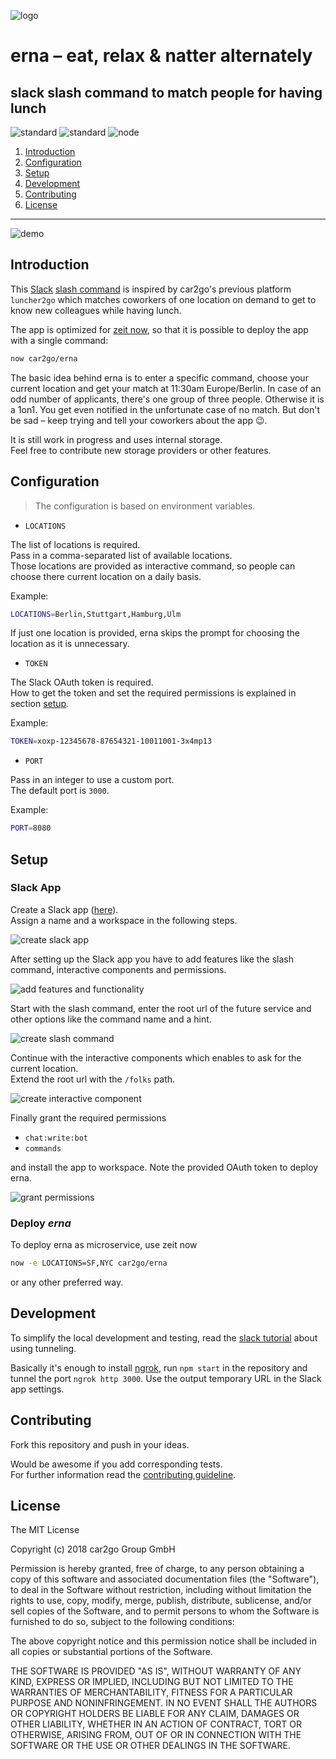 ![logo](./assets/logo.gif)


# erna – eat, relax & natter alternately
## slack slash command to match people for having lunch

![standard](https://img.shields.io/badge/code_style-standard-brightgreen.svg)
![standard](https://img.shields.io/badge/license-MIT-brightgreen.svg)
![node](https://img.shields.io/badge/node_version->=7-brightgreen.svg)


1. [Introduction](#introduction)
1. [Configuration](#configuration)
1. [Setup](#setup)
1. [Development](#development)
1. [Contributing](#contributing)
1. [License](#license)

---

![demo](./assets/demo.gif)

## Introduction
This [Slack](https://slack.com) [slash command](https://api.slack.com/slash-commands) is inspired by car2go's previous platform `luncher2go` which matches coworkers of one location on demand to get to know new colleagues while having lunch.

The app is optimized for [zeit now](https://zeit.co/now), so that it is possible to deploy the app with a single command: 

```sh
now car2go/erna
```

The basic idea behind erna is to enter a specific command, choose your current location and get your match at 11:30am Europe/Berlin. In case of an odd number of applicants, there's one group of three people. Otherwise it is a 1on1. You get even notified in the unfortunate case of no match. But don't be sad – keep trying and tell your coworkers about the app 😉.

It is still work in progress and uses internal storage.  
Feel free to contribute new storage providers or other features.

## Configuration
> The configuration is based on environment variables.

- `LOCATIONS`

The list of locations is required.  
Pass in a comma-separated list of available locations.  
Those locations are provided as interactive command, so people can choose there current location on a daily basis.

Example:
```sh
LOCATIONS=Berlin,Stuttgart,Hamburg,Ulm
```

If just one location is provided, erna skips the prompt for choosing the location as it is unnecessary. 

- `TOKEN`

The Slack OAuth token is required.  
How to get the token and set the required permissions is explained in section [setup](#setup).

Example:
```sh
TOKEN=xoxp-12345678-87654321-10011001-3x4mp13
```

- `PORT`

Pass in an integer to use a custom port.  
The default port is `3000`.

Example:
```sh
PORT=8080
```

## Setup
### Slack App
Create a Slack app ([here](https://api.slack.com/slack-apps)).  
Assign a name and a workspace in the following steps.

![create slack app](./assets/create-slack-app.png)

After setting up the Slack app you have to add features like the slash command, interactive components and permissions.

![add features and functionality](./assets/features.png)

Start with the slash command, enter the root url of the future service and other options like the command name and a hint.

![create slash command](./assets/command.png)

Continue with the interactive components which enables to ask for the current location.  
Extend the root url with the `/folks` path.

![create interactive component](./assets/interactive.png)

Finally grant the required permissions

- `chat:write:bot`
- `commands`

and install the app to workspace.
Note the provided OAuth token to deploy erna.

![grant permissions](./assets/permissions.png)

### Deploy *erna*
To deploy erna as microservice, use zeit now

```sh
now -e LOCATIONS=SF,NYC car2go/erna
```

or any other preferred way.  


## Development
To simplify the local development and testing, read the [slack tutorial](https://api.slack.com/tutorials/tunneling-with-ngrok) about using tunneling.

Basically it's enough to install [ngrok](https://ngrok.com/), run `npm start` in the repository and tunnel the port `ngrok http 3000`. Use the output temporary URL in the Slack app settings.

## Contributing
Fork this repository and push in your ideas.

Would be awesome if you add corresponding tests.  
For further information read the [contributing guideline](./CONTRIBUTING.md).

## License
The MIT License

Copyright (c) 2018 car2go Group GmbH

Permission is hereby granted, free of charge, to any person obtaining a copy
of this software and associated documentation files (the "Software"), to deal
in the Software without restriction, including without limitation the rights
to use, copy, modify, merge, publish, distribute, sublicense, and/or sell
copies of the Software, and to permit persons to whom the Software is
furnished to do so, subject to the following conditions:

The above copyright notice and this permission notice shall be included in
all copies or substantial portions of the Software.

THE SOFTWARE IS PROVIDED "AS IS", WITHOUT WARRANTY OF ANY KIND, EXPRESS OR
IMPLIED, INCLUDING BUT NOT LIMITED TO THE WARRANTIES OF MERCHANTABILITY,
FITNESS FOR A PARTICULAR PURPOSE AND NONINFRINGEMENT. IN NO EVENT SHALL THE
AUTHORS OR COPYRIGHT HOLDERS BE LIABLE FOR ANY CLAIM, DAMAGES OR OTHER
LIABILITY, WHETHER IN AN ACTION OF CONTRACT, TORT OR OTHERWISE, ARISING FROM,
OUT OF OR IN CONNECTION WITH THE SOFTWARE OR THE USE OR OTHER DEALINGS IN
THE SOFTWARE.

